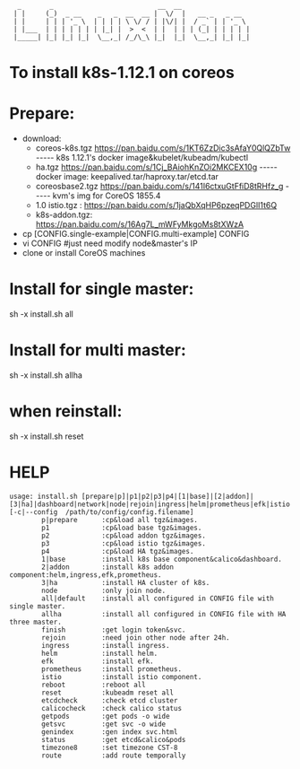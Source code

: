 ```
  _       _                          __  __                 
 | |     (_)  _ __    _   _  __  __ |  \/  |   __ _   _ __  
 | |     | | | '_ \  | | | | \ \/ / | |\/| |  / _` | | '_ \ 
 | |___  | | | | | | | |_| |  >  <  | |  | | | (_| | | | | |
 |_____| |_| |_| |_|  \__,_| /_/\_\ |_|  |_|  \__,_| |_| |_|
```
# To install k8s-1.12.1 on coreos                            

# Prepare:
* download:
   * coreos-k8s.tgz https://pan.baidu.com/s/1KT6ZzDic3sAfaY0QlQZbTw ----- k8s 1.12.1's docker image&kubelet/kubeadm/kubectl
   * ha.tgz https://pan.baidu.com/s/1Cj_BAiohKnZOi2MKCEX10g  ----- docker image: keepalived.tar/haproxy.tar/etcd.tar
   * coreosbase2.tgz https://pan.baidu.com/s/141I6ctxuGtFfiD8tRHfz_g ----- kvm's img for CoreOS 1855.4
   * 1.0  istio.tgz : https://pan.baidu.com/s/1jaQbXqHP6pzeqPDGlI1t6Q
   * k8s-addon.tgz: https://pan.baidu.com/s/16Ag7L_mWFyMkgoMs8tXWzA
* cp [CONFIG.single-example|CONFIG.multi-example] CONFIG
* vi CONFIG  #just need modify node&master's IP
* clone or install CoreOS machines

# Install for single master:
sh -x install.sh all

# Install for multi master:
sh -x install.sh allha

#  when reinstall:
sh -x install.sh reset

# HELP
```
usage: install.sh [prepare|p]|p1|p2|p3|p4|[1|base]|[2|addon]|[3|ha]|dashboard|network|node|rejoin|ingress|helm|prometheus|efk|istio|finish|default|help|...   [-c|--config  /path/to/config/config.filename]
        p|prepare      :cp&load all tgz&images.
        p1             :cp&load base tgz&images.
        p2             :cp&load addon tgz&images.
        p3             :cp&load istio tgz&images.
        p4             :cp&load HA tgz&images.
        1|base         :install k8s base component&calico&dashboard.
        2|addon        :install k8s addon component:helm,ingress,efk,prometheus.
        3|ha           :install HA cluster of k8s.
        node           :only join node.
        all|default    :install all configured in CONFIG file with single master.
        allha          :install all configured in CONFIG file with HA three master.
        finish         :get login token&svc.
        rejoin         :need join other node after 24h.
        ingress        :install ingress.
        helm           :install helm.
        efk            :install efk.
        prometheus     :install prometheus.
        istio          :install istio component.
        reboot         :reboot all
        reset          :kubeadm reset all
        etcdcheck      :check etcd cluster
        calicocheck    :check calico status
        getpods        :get pods -o wide
        getsvc         :get svc -o wide
        genindex       :gen index svc.html
        status         :get etcd&calico&pods
        timezone8      :set timezone CST-8
        route          :add route temporally
```
